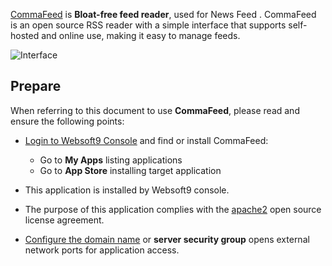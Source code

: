 [CommaFeed](https://www.commafeed.com/) is **Bloat-free feed reader**, used for News Feed . CommaFeed is an open source RSS reader with a simple interface that supports self-hosted and online use, making it easy to manage feeds.


![Interface](https://libs.websoft9.com/Websoft9/DocsPicture/zh/commafeed/commafeed-gui-websoft9.png)


## Prepare

When referring to this document to use **CommaFeed**, please read and ensure the following points:

- [Login to Websoft9 Console](./login-console) and find or install CommaFeed:
  - Go to **My Apps** listing applications 
  - Go to **App Store** installing target application

- This application is installed by Websoft9 console.


- The purpose of this application complies with the [apache2](https://opensource.org/licenses/Apache-2.0) open source license agreement.


- [Configure the domain name](./domain-set) or **server security group** opens external network ports for application access.